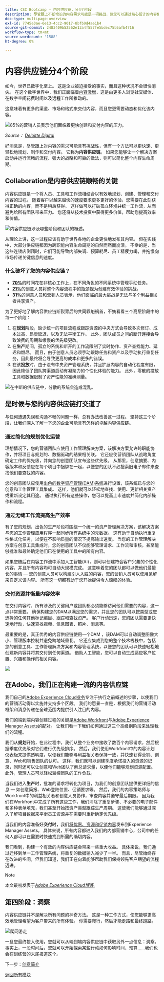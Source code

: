 ```yaml
---
title: CSC Bootcamp — 内容供应链，分4个阶段
description: 尽管跟上不断增长的内容需求可能是一项挑战，但您可以通过精心设计的内容供应链快速轻松地规划、制作和交付内容。
doc-type: multipage-overview
exl-id: 7745e3ae-6e13-4cc2-9017-8bfb9d4ae1b4
source-git-commit: 2483409b52562e13a4f557fe5bdec75b5afb4716
workflow-type: tm+mt
source-wordcount: '1588'
ht-degree: 0%

---
```


# 内容供应链分4个阶段

如今，世界已数字化至上。 这是企业被迫接受的事实，而且这种状况不会很快消失。 在这个数字世界中，我们正面临着[内容激增](https://www.prnewswire.com/news-releases/content-marketing-market-size-to-grow-by-usd-487-24-billion--by-objective-platform-end-user-and-geography---forecast-and-analysis-2022-2026--301562808.html)，这是由更多人浏览社交媒体、在数字空间花费时间以及远程工作所推动的。

这意味着有更多的渠道、市场和格式来交付内容，而且您更需要动态和优化该内容。

![85%的营销人员表示他们面临着更快创建和交付内容的压力。](./images/pressure-to-create-content.png)

_Source：_ [_Deloitte Digital_](https://www2.deloitte.com/content/dam/Deloitte/uk/Documents/consultancy/deloitte-uk-future-of-experience-time-to-market.pdf)

好消息是，尽管跟上对内容的需求可能具有挑战性，但有一个方法可以更快速、更轻松地规划、制作和交付内容。 它称为&#x200B;**内容供应链**。 如果您能够让一个解决方案启动并运行流畅的流程、强大的战略和可靠的做法，则可以简化整个内容生命周期。

## Collaboration是内容供应链顺畅的关键

内容供应链是一个将人员、工具和工作流相结合以有效地规划、创建、管理和交付内容的过程。 随着客户以越来越快的速度要求更多更好的体验，您需要在此刻获得正确的内容，而不是稍后获得。 这样做可以打破孤立环境并统一工作流，从而避免给所有团队带来压力。 您还将从技术投资中获得更多价值，帮助您提高效率和价值。

![内容供应链涉及哪些阶段和团队的概述。](./images/csc-overview.png)

从理论上讲，这一过程应该有助于世界各地的企业更快地发布其内容。 但在实践中，大部分供应链都因为跨职能内容生命周期的自然而然而崩溃。 不幸的是，当这些连锁店倒闭时，它们可能导致内部失调、预算耗尽、员工精疲力竭，并拖慢向市场传递关键信息的速度。

### 什么破坏了您的内容供应链？

- [**70%**](https://business.adobe.com/resources/reports/future-creative-experiences.html)的时间花在非核心工作上，在不同角色的不同系统中管理手动任务。
- [**21%**](https://business.adobe.com/resources/reports/future-creative-experiences.html)的创意人员将整个内容流程中的瓶颈视为创建有效体验的挑战。
- [**31%**](https://www.fotoware.com/blog/dam-industry-trends-by-fotoware)的创意人员和营销人员表示，他们面临的最大挑战是无法与多个利益相关者共享资产。

为了更好地了解内容供应链断裂背后的共同罪魁祸首，不妨看看三个高层阶段中的每一个阶段：

1. 在&#x200B;**规划**&#x200B;阶段，缺少统一的项目流程或跟踪资源的中央方式会导致多次修订、成本过高、昂贵延迟，以及无法平衡工作。 此外，团队成员之间的断开连接会导致浪费的周期和缓慢的优先级更改。
2. 在&#x200B;**生产**&#x200B;期间，孤立的系统和断开的工作流限制了实时协作、资产查找能力、延迟和燃尽。 而且，由于创意人员必须手动跟踪任务和资产以及手动执行重复任务，因此最终将会导致更高的成本和更多的错误。
3. 在该&#x200B;**投放**&#x200B;时，由于没有中央资产管理系统，并且扩展内容的自动化程度有限，因此降低了团队跨渠道启动有凝聚力的个性化体验的能力。 此外，零散的投放工具和数据限制了资产性能的准确测量。

![在中断的供应链中，分散的系统会造成混乱。](./images/fragmented-supply-chain.png)

## 是时候与您的内容供应链打交道了

与任何遭遇失误和沟通不畅的问题一样，总有办法改善这一过程。 坚持这三个阶段，让我们深入了解一下您的企业可能具有怎样的卓越内容供应链。

### 通过简化的规划优化运营

理想情况下，您的营销团队应使用工作管理解决方案，该解决方案允许跨职能协作，并将项目与规划的、数据驱动的结果相关联。 它还应使营销团队从战略角度确定工作的优先级，并向您的创意团队宣布这些优先级。 从那里，创意摘要、内容版本和反馈应在每个项目中捆绑在一起，以便您的团队不必搜索旧电子邮件来查找他们要查找的内容。

您的创意团队应使用[出色的数字资产管理](https://business.adobe.com/products/experience-manager/assets/digital-asset-management.html)[(DAM)](https://business.adobe.com/products/experience-manager/assets/digital-asset-management.html)[系统](https://business.adobe.com/products/experience-manager/assets/digital-asset-management.html)进行设置，该系统已与您的创意和工作管理工具集成。 这样，他们就可以轻松地查找、使用、更新相关资产或重新设定其用途。 通过执行所有这些操作，您可以提高上市速度并简化内部操作和流程。

### 通过无缝工作流提高生产效率

有了您的规划，出色的生产阶段将围绕一个统一的资产管理解决方案，该解决方案与您的工作管理应用程序一起同步所有系统中的元数据。 这有助于自动执行重复性格式化任务，以便在不影响质量的情况下提高输出速度。 当您的工作管理解决方案与创意工具集成时，您的创意团队不仅能够管理请求、工作流和审核，甚至能够批准和最终确定他们已在使用的工具中的所有内容。

如果您随后在内容工作流中添加人工智能(AI)，则可以创建符合客户兴趣的个性化内容，并且所有内容均可自动大规模完成。 这意味着您的团队都可以做他们最擅长的事情 — 您的创意人员可以构建引人入胜的内容，您的营销人员可以使用见解来自定义该内容。 所有这一切都有助于您开始提供令人惊叹的体验。

### 交付资源并衡量内容效率

在交付内容时，所有涉及的关键用户或团队都必须能够访问他们需要的内容，这一点非常重要。 确保构建您的DAM以满足您的需求，并且您的团队可以按类型或您选择的任何其他标记编目、跟踪和查找资产。 客户行动迅速，您的团队需要更快速地行动，快速查找视频、信息图表、照片、消息等。

最重要的是，真正优秀的内容供应链使用一个DAM ，该DAM可以自动调整图像大小、管理版本控制并避免跨地域重复。 它还应集成到您的整个技术栈栈中，包括您的创意工具、工作管理解决方案和内容管理系统，以便您的团队可以快速轻松地创建新内容并将其交付到任何渠道。 借助人工智能，您可以自动生成适应客户位置、兴趣和操作的相关内容。

![](./images/csc-in-action.png)

## 在Adobe，我们正在构建一流的内容供应链

我们自己的[Adobe Experience Cloud业务](https://business.adobe.com/)专注于执行之前概述的步骤，以使我们的营销活动得以实施并支持多个区段。 我们的愿景一直是，根据我们的营销活动框架和消息传递在全球范围内提供引人注目的内容。

我们的端到端内容创建过程的关键是[Adobe Workfront](https://business.adobe.com/products/workfront/main.html)与[Adobe Experience Manager Assets](https://business.adobe.com/products/experience-manager/assets/aem-assets.html)的配对。 让我们看一下我们如何通过这三个高级别阶段来处理我们的流程。

我们从&#x200B;**规划**&#x200B;开始，在此过程中，我们从整个业务中接收了数百个内容请求，然后根据季度优先级对它们进行优先级排序。 然后，我们使用Workfront中的内容计划仪表板来提供透明度，以便我们能够与利益相关者保持一致，并快速获得营销、创意、Web和销售团队的认可。 这样，我们就可以创建季度承诺投入的资源的记录，同时还可以让创意和Web团队了解总请求量，以便他们能够规划资源配置。 此外，管理人员可以轻松监控团队的工作负载。

当我们进入&#x200B;**生产**&#x200B;时，批准的请求将转化为项目，为我们的创意团队提供更详细的信息 — 如创意简报、Web登陆位置、促销要求等。 然后，我们的内容策略师与Workfront中的利益相关者和创意人员协作，审查内容并遵守最后期限。 因为我们在Workfront中完成了所有这些工作，我们消除了重复步骤、不必要的电子邮件和多种表单填充，我们甚至开始按资产类型跟踪生产周期。 这使我们能够通过深入了解项目数据来平衡员工资源并在需要时重新确定优先级。

当我们的内容准备好&#x200B;**交付**&#x200B;时，我们[将优惠、资源和促销内容](https://business.adobe.com/customer-success-stories/adobe-content-hub-case-study.html)发布到Experience Manager Assets。 具体来说，所有内容都进入我们的内部营销中心，公司中的任何人都可以在需要时快速找到所需的确切内容。

我们看到，构建一个有效的内容供应链会带来一些重大收益。 具体来说，我们通过迁移到单一工作管理系统，将重复的数据输入减少了一半。 而且，尽管始终存在改进的空间，但我们知道，我们正在向着能够帮助我们保持领先客户期望的流程迈进。

>[!NOTE]
>
> 本文最初发表于&#x200B;[_Adobe Experience Cloud博客_](https://business.adobe.com/blog/how-to/create-a-content-supply-chain-that-will-stand-the-test-of-time)。

## 第四阶段：洞察

内容供应链并不是解决所有问题的神奇方法。 这是一种工作方式，使您能够更高效地管理希望为客户带来的所有体验。 你需要爬行，然后才能走路和最终跑路。

![爬网游走](./images/crawl-walk-run.png)

一旦您最终投入使用，您就可以从端到端内容供应链中获取另外一点信息：洞察。 事实上，一段时间后，您就可以开始探索某些行动如何影响时间、预算……我们也会在训练营的末尾报道这个。

下一步：[创意简介](./creative-brief.md)

[返回所有模块](./overview.md)
